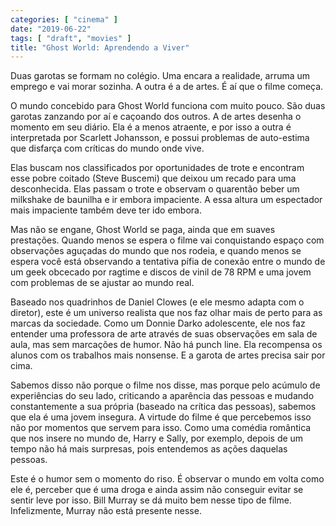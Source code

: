 ```yaml
---
categories: [ "cinema" ]
date: "2019-06-22"
tags: [ "draft", "movies" ]
title: "Ghost World: Aprendendo a Viver"
---
```

Duas garotas se formam no colégio. Uma encara a realidade, arruma um
emprego e vai morar sozinha. A outra é a de artes. É aí que o filme
começa.

O mundo concebido para Ghost World funciona com muito pouco. São duas
garotas zanzando por aí e caçoando dos outros. A de artes desenha o
momento em seu diário. Ela é a menos atraente, e por isso a outra é
interpretada por Scarlett Johansson, e possui problemas de auto-estima
que disfarça com críticas do mundo onde vive.

Elas buscam nos classificados por oportunidades de trote e encontram
esse pobre coitado (Steve Buscemi) que deixou um recado para uma
desconhecida. Elas passam o trote e observam o quarentão beber um
milkshake de baunilha e ir embora impaciente. A essa altura um espectador
mais impaciente também deve ter ido embora.

Mas não se engane, Ghost World se paga, ainda que em suaves
prestações. Quando menos se espera o filme vai conquistando espaço
com observações aguçadas do mundo que nos rodeia, e quando menos se
espera você está observando a tentativa pífia de conexão entre o
mundo de um geek obcecado por ragtime e discos de vinil de 78 RPM e uma
jovem com problemas de se ajustar ao mundo real.

Baseado nos quadrinhos de Daniel Clowes (e ele mesmo adapta com o
diretor), este é um universo realista que nos faz olhar mais de perto
para as marcas da sociedade. Como um Donnie Darko adolescente, ele nos
faz entender uma professora de arte através de suas observações em
sala de aula, mas sem marcações de humor. Não há punch line. Ela
recompensa os alunos com os trabalhos mais nonsense. E a garota de artes
precisa sair por cima.

Sabemos disso não porque o filme nos disse, mas porque pelo acúmulo de
experiências do seu lado, criticando a aparência das pessoas e mudando
constantemente a sua própria (baseado na crítica das pessoas), sabemos
que ela é uma jovem insegura. A virtude do filme é que percebemos isso
não por momentos que servem para isso. Como uma comédia romântica que
nos insere no mundo de, Harry e Sally, por exemplo, depois de um tempo
não há mais surpresas, pois entendemos as ações daquelas pessoas.

Este é o humor sem o momento do riso. É observar o mundo em volta como
ele é, perceber que é uma droga e ainda assim não conseguir evitar
se sentir leve por isso. Bill Murray se dá muito bem nesse tipo de
filme. Infelizmente, Murray não está presente nesse.
